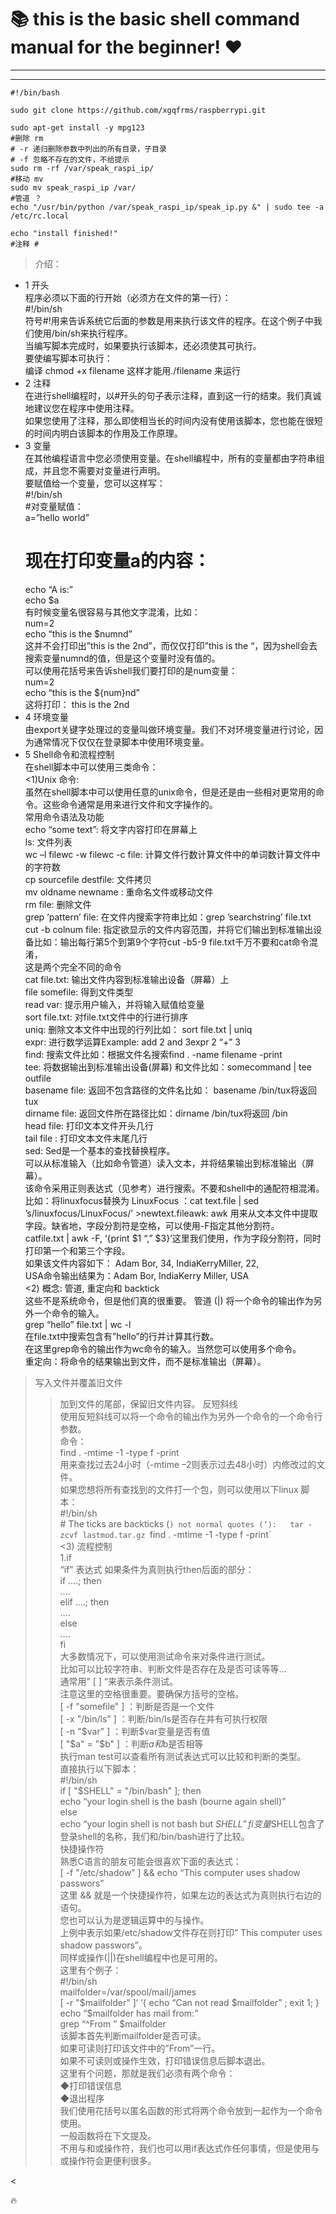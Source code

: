 # :books: this is the basic shell command manual for the beginner! :heart:

***
***

    #!/bin/bash
    
    sudo git clone https://github.com/xgqfrms/raspberrypi.git
    
    sudo apt-get install -y mpg123
    #删除 rm
    # -r 递归删除参数中列出的所有目录，子目录
    # -f 忽略不存在的文件，不给提示
    sudo rm -rf /var/speak_raspi_ip/
    #移动 mv 
    sudo mv speak_raspi_ip /var/
    #管道 ？
    echo "/usr/bin/python /var/speak_raspi_ip/speak_ip.py &" | sudo tee -a /etc/rc.local
    
    echo "install finished!"
    #注释 #



> 介绍：
* 1 开头  
程序必须以下面的行开始（必须方在文件的第一行）：  
    #!/bin/sh  
符号#!用来告诉系统它后面的参数是用来执行该文件的程序。在这个例子中我们使用/bin/sh来执行程序。  
当编写脚本完成时，如果要执行该脚本，还必须使其可执行。  
要使编写脚本可执行：  
编译 chmod +x filename 这样才能用./filename 来运行  
* 2 注释  
在进行shell编程时，以#开头的句子表示注释，直到这一行的结束。我们真诚地建议您在程序中使用注释。  
如果您使用了注释，那么即使相当长的时间内没有使用该脚本，您也能在很短的时间内明白该脚本的作用及工作原理。  
* 3 变量  
在其他编程语言中您必须使用变量。在shell编程中，所有的变量都由字符串组成，并且您不需要对变量进行声明。  
要赋值给一个变量，您可以这样写：  
    #!/bin/sh  
    #对变量赋值：  
    a=”hello world”  
    # 现在打印变量a的内容：  
    echo “A is:”  
    echo $a  
    有时候变量名很容易与其他文字混淆，比如：  
    num=2  
    echo “this is the $numnd”  
    这并不会打印出”this is the 2nd”，而仅仅打印”this is the “，因为shell会去搜索变量numnd的值，但是这个变量时没有值的。  
    可以使用花括号来告诉shell我们要打印的是num变量：  
    num=2  
    echo “this is the ${num}nd”  
    这将打印： this is the 2nd  
* 4 环境变量  
由export关键字处理过的变量叫做环境变量。我们不对环境变量进行讨论，因为通常情况下仅仅在登录脚本中使用环境变量。   
* 5 Shell命令和流程控制  
在shell脚本中可以使用三类命令：  
<1)Unix 命令:  
虽然在shell脚本中可以使用任意的unix命令，但是还是由一些相对更常用的命令。这些命令通常是用来进行文件和文字操作的。    
常用命令语法及功能    
echo “some text”: 将文字内容打印在屏幕上    
ls: 文件列表    
wc –l filewc -w filewc -c file: 计算文件行数计算文件中的单词数计算文件中的字符数  
cp sourcefile destfile: 文件拷贝  
mv oldname newname : 重命名文件或移动文件  
rm file: 删除文件  
grep ‘pattern’ file: 在文件内搜索字符串比如：grep ’searchstring’ file.txt   
cut -b colnum file: 指定欲显示的文件内容范围，并将它们输出到标准输出设备比如：输出每行第5个到第9个字符cut -b5-9   file.txt千万不要和cat命令混淆，  
这是两个完全不同的命令  
cat file.txt: 输出文件内容到标准输出设备（屏幕）上  
file somefile: 得到文件类型  
read var: 提示用户输入，并将输入赋值给变量  
sort file.txt: 对file.txt文件中的行进行排序  
uniq: 删除文本文件中出现的行列比如： sort file.txt | uniq  
expr: 进行数学运算Example: add 2 and 3expr 2 “+” 3  
find: 搜索文件比如：根据文件名搜索find . -name filename -print  
tee: 将数据输出到标准输出设备(屏幕) 和文件比如：somecommand | tee outfile  
basename file: 返回不包含路径的文件名比如： basename /bin/tux将返回 tux  
dirname file: 返回文件所在路径比如：dirname /bin/tux将返回 /bin  
head file: 打印文本文件开头几行    
tail file : 打印文本文件末尾几行    
sed: Sed是一个基本的查找替换程序。  
可以从标准输入（比如命令管道）读入文本，并将结果输出到标准输出（屏幕）。  
该命令采用正则表达式（见参考）进行搜索。不要和shell中的通配符相混淆。    
比如：将linuxfocus替换为 LinuxFocus ：cat text.file | sed ’s/linuxfocus/LinuxFocus/’ >newtext.fileawk: awk   用来从文本文件中提取字段。缺省地，字段分割符是空格，可以使用-F指定其他分割符。  
catfile.txt | awk -F, ‘{print $1 “,” $3}’这里我们使用，作为字段分割符，同时打印第一个和第三个字段。  
如果该文件内容如下： Adam Bor, 34, IndiaKerryMiller, 22,   
USA命令输出结果为：Adam Bor, IndiaKerry Miller, USA  
<2) 概念: 管道, 重定向和 backtick  
这些不是系统命令，但是他们真的很重要。 
管道 (|) 将一个命令的输出作为另外一个命令的输入。  
grep “hello” file.txt | wc -l  
在file.txt中搜索包含有”hello”的行并计算其行数。  
在这里grep命令的输出作为wc命令的输入。当然您可以使用多个命令。  
重定向：将命令的结果输出到文件，而不是标准输出（屏幕）。   
> 写入文件并覆盖旧文件 
>> 加到文件的尾部，保留旧文件内容。 
反短斜线  
使用反短斜线可以将一个命令的输出作为另外一个命令的一个命令行参数。  
命令：  
find . -mtime -1 -type f -print  
用来查找过去24小时（-mtime –2则表示过去48小时）内修改过的文件。  
如果您想将所有查找到的文件打一个包，则可以使用以下linux 脚本：  
    #!/bin/sh  
    # The ticks are backticks (`) not normal quotes (‘):  
    tar -zcvf lastmod.tar.gz `find . -mtime -1 -type f -print`  
<3) 流程控制  
1.if  
“if” 表达式 如果条件为真则执行then后面的部分：  
if ….; then  
….  
elif ….; then  
….  
else  
….  
fi     
大多数情况下，可以使用测试命令来对条件进行测试。  
比如可以比较字符串、判断文件是否存在及是否可读等等…    
通常用” [ ] “来表示条件测试。  
注意这里的空格很重要。要确保方括号的空格。  
[ -f "somefile" ] ：判断是否是一个文件  
[ -x "/bin/ls" ] ：判断/bin/ls是否存在并有可执行权限  
[ -n "$var" ] ：判断$var变量是否有值  
[ "$a" = "$b" ] ：判断$a和$b是否相等  
执行man test可以查看所有测试表达式可以比较和判断的类型。  
直接执行以下脚本：  
#!/bin/sh  
if [ "$SHELL" = "/bin/bash" ]; then  
echo “your login shell is the bash (bourne again shell)”  
else  
echo “your login shell is not bash but $SHELL”  
fi  
变量$SHELL包含了登录shell的名称，我们和/bin/bash进行了比较。  
快捷操作符  
熟悉C语言的朋友可能会很喜欢下面的表达式：  
[ -f "/etc/shadow" ] && echo “This computer uses shadow passwors”  
这里 && 就是一个快捷操作符，如果左边的表达式为真则执行右边的语句。  
您也可以认为是逻辑运算中的与操作。    
上例中表示如果/etc/shadow文件存在则打印” This computer uses shadow  passwors”。  
同样或操作(||)在shell编程中也是可用的。  
这里有个例子：  
#!/bin/sh  
mailfolder=/var/spool/mail/james  
[ -r "$mailfolder" ]‘ ‘{ echo “Can not read $mailfolder” ; exit 1; }  
echo “$mailfolder has mail from:”  
grep “^From ” $mailfolder   
该脚本首先判断mailfolder是否可读。  
如果可读则打印该文件中的”From”一行。  
如果不可读则或操作生效，打印错误信息后脚本退出。  
这里有个问题，那就是我们必须有两个命令：  
◆打印错误信息  
◆退出程序  
我们使用花括号以匿名函数的形式将两个命令放到一起作为一个命令使用。  
一般函数将在下文提及。  
不用与和或操作符，我们也可以用if表达式作任何事情，但是使用与或操作符会更便利很多。  

<

:fire:


